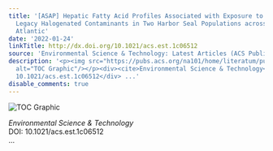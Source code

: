 ```yaml
---
title: '[ASAP] Hepatic Fatty Acid Profiles Associated with Exposure to Emerging and
  Legacy Halogenated Contaminants in Two Harbor Seal Populations across the North
  Atlantic'
date: '2022-01-24'
linkTitle: http://dx.doi.org/10.1021/acs.est.1c06512
source: 'Environmental Science & Technology: Latest Articles (ACS Publications)'
description: '<p><img src="https://pubs.acs.org/na101/home/literatum/publisher/achs/journals/content/esthag/0/esthag.ahead-of-print/acs.est.1c06512/20220124/images/medium/es1c06512_0007.gif"
  alt="TOC Graphic"/></p><div><cite>Environmental Science & Technology</cite></div><div>DOI:
  10.1021/acs.est.1c06512</div> ...'
disable_comments: true
---
```

<p><img src="https://pubs.acs.org/na101/home/literatum/publisher/achs/journals/content/esthag/0/esthag.ahead-of-print/acs.est.1c06512/20220124/images/medium/es1c06512_0007.gif" alt="TOC Graphic"/></p><div><cite>Environmental Science & Technology</cite></div><div>DOI: 10.1021/acs.est.1c06512</div> ...